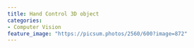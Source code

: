 ```yaml
---
title: Hand Control 3D object
categories:
- Computer Vision
feature_image: "https://picsum.photos/2560/600?image=872"
---
```

